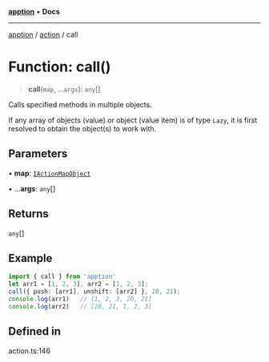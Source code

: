 [**apption**](../../README.md) • **Docs**

***

[apption](../../modules.md) / [action](../README.md) / call

# Function: call()

> **call**(`map`, ...`args`): `any`[]

Calls specified methods in multiple objects.

If any array of objects (value) or object (value item) is of type `Lazy`, it is first resolved to obtain the 
object(s) to work with.

## Parameters

• **map**: [`IActionMapObject`](../type-aliases/IActionMapObject.md)

• ...**args**: `any`[]

## Returns

`any`[]

## Example

```ts
import { call } from 'apption'
let arr1 = [1, 2, 3], arr2 = [1, 2, 3];
call({ push: [arr1], unshift: [arr2] }, 20, 21);
console.log(arr1)   // [1, 2, 3, 20, 21]
console.log(arr2)   // [20, 21, 1, 2, 3]
```

## Defined in

action.ts:146
